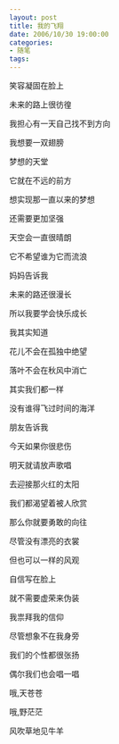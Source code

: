 ```yaml
---
layout: post
title: 我的飞翔
date: 2006/10/30 19:00:00
categories: 
- 随笔
tags: 
---
```


笑容凝固在脸上

未来的路上很彷徨

我担心有一天自己找不到方向

我想要一双翅膀

梦想的天堂

它就在不远的前方

想实现那一直以来的梦想

还需要更加坚强

天空会一直很晴朗

它不希望谁为它而流浪

妈妈告诉我

未来的路还很漫长

所以我要学会快乐成长

我其实知道

花儿不会在孤独中绝望

落叶不会在秋风中消亡

其实我们都一样

没有谁得飞过时间的海洋

朋友告诉我

今天如果你很悲伤

明天就请放声歌唱

去迎接那火红的太阳

我们都渴望着被人欣赏

那么你就要勇敢的向往

尽管没有漂亮的衣裳

但也可以一样的风观

自信写在脸上

就不需要虚荣来伪装

我祟拜我的信仰

尽管想象不在我身旁

我们的个性都很张扬

偶尔我们也会唱一唱

哦,天苍苍

哦,野茫茫

风吹草地见牛羊
